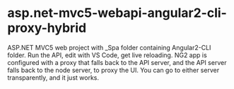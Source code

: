 # asp.net-mvc5-webapi-angular2-cli-proxy-hybrid
ASP.NET MVC5 web project with _Spa folder containing Angular2-CLI folder.  Run the API, edit with VS Code, get live reloading.  NG2 app is configured with a proxy that falls back to the API server, and the API server falls back to the node server, to proxy the UI.  You can go to either server transparently, and it just works.
